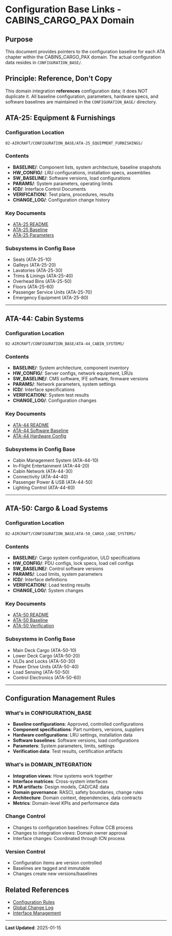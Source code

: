# Configuration Base Links - CABINS_CARGO_PAX Domain

## Purpose

This document provides pointers to the configuration baseline for each ATA chapter within the CABINS_CARGO_PAX domain. The actual configuration data resides in `CONFIGURATION_BASE/`.

## Principle: Reference, Don't Copy

This domain integration **references** configuration data; it does NOT duplicate it. All baseline configuration, parameters, hardware specs, and software baselines are maintained in the `CONFIGURATION_BASE/` directory.

## ATA-25: Equipment & Furnishings

### Configuration Location
`02-AIRCRAFT/CONFIGURATION_BASE/ATA-25_EQUIPMENT_FURNISHINGS/`

### Contents
- **BASELINE/**: Component lists, system architecture, baseline snapshots
- **HW_CONFIG/**: LRU configurations, installation specs, assemblies
- **SW_BASELINE/**: Software versions, load configurations
- **PARAMS/**: System parameters, operating limits
- **ICD/**: Interface Control Documents
- **VERIFICATION/**: Test plans, procedures, results
- **CHANGE_LOG/**: Configuration change history

### Key Documents
- [ATA-25 README](../../../CONFIGURATION_BASE/ATA-25_EQUIPMENT_FURNISHINGS/README.md)
- [ATA-25 Baseline](../../../CONFIGURATION_BASE/ATA-25_EQUIPMENT_FURNISHINGS/BASELINE/)
- [ATA-25 Parameters](../../../CONFIGURATION_BASE/ATA-25_EQUIPMENT_FURNISHINGS/PARAMS/)

### Subsystems in Config Base
- Seats (ATA-25-10)
- Galleys (ATA-25-20)
- Lavatories (ATA-25-30)
- Trims & Linings (ATA-25-40)
- Overhead Bins (ATA-25-50)
- Floors (ATA-25-60)
- Passenger Service Units (ATA-25-70)
- Emergency Equipment (ATA-25-80)

---

## ATA-44: Cabin Systems

### Configuration Location
`02-AIRCRAFT/CONFIGURATION_BASE/ATA-44_CABIN_SYSTEMS/`

### Contents
- **BASELINE/**: System architecture, component inventory
- **HW_CONFIG/**: Server configs, network equipment, LRUs
- **SW_BASELINE/**: CMS software, IFE software, firmware versions
- **PARAMS/**: Network parameters, system settings
- **ICD/**: Interface specifications
- **VERIFICATION/**: System test results
- **CHANGE_LOG/**: Configuration changes

### Key Documents
- [ATA-44 README](../../../CONFIGURATION_BASE/ATA-44_CABIN_SYSTEMS/README.md)
- [ATA-44 Software Baseline](../../../CONFIGURATION_BASE/ATA-44_CABIN_SYSTEMS/SW_BASELINE/)
- [ATA-44 Hardware Config](../../../CONFIGURATION_BASE/ATA-44_CABIN_SYSTEMS/HW_CONFIG/)

### Subsystems in Config Base
- Cabin Management System (ATA-44-10)
- In-Flight Entertainment (ATA-44-20)
- Cabin Network (ATA-44-30)
- Connectivity (ATA-44-40)
- Passenger Power & USB (ATA-44-50)
- Lighting Control (ATA-44-60)

---

## ATA-50: Cargo & Load Systems

### Configuration Location
`02-AIRCRAFT/CONFIGURATION_BASE/ATA-50_CARGO_LOAD_SYSTEMS/`

### Contents
- **BASELINE/**: Cargo system configuration, ULD specifications
- **HW_CONFIG/**: PDU configs, lock specs, load cell configs
- **SW_BASELINE/**: Control software versions
- **PARAMS/**: Load limits, system parameters
- **ICD/**: Interface definitions
- **VERIFICATION/**: Load testing results
- **CHANGE_LOG/**: System changes

### Key Documents
- [ATA-50 README](../../../CONFIGURATION_BASE/ATA-50_CARGO_LOAD_SYSTEMS/README.md)
- [ATA-50 Baseline](../../../CONFIGURATION_BASE/ATA-50_CARGO_LOAD_SYSTEMS/BASELINE/)
- [ATA-50 Verification](../../../CONFIGURATION_BASE/ATA-50_CARGO_LOAD_SYSTEMS/VERIFICATION/)

### Subsystems in Config Base
- Main Deck Cargo (ATA-50-10)
- Lower Deck Cargo (ATA-50-20)
- ULDs and Locks (ATA-50-30)
- Power Drive Units (ATA-50-40)
- Load Sensing (ATA-50-50)
- Control Electronics (ATA-50-60)

---

## Configuration Management Rules

### What's in CONFIGURATION_BASE
- **Baseline configurations**: Approved, controlled configurations
- **Component specifications**: Part numbers, versions, suppliers
- **Hardware configurations**: LRU settings, installation data
- **Software baselines**: Software versions, load configurations
- **Parameters**: System parameters, limits, settings
- **Verification data**: Test results, certification artifacts

### What's in DOMAIN_INTEGRATION
- **Integration views**: How systems work together
- **Interface matrices**: Cross-system interfaces
- **PLM artifacts**: Design models, CAD/CAE data
- **Domain governance**: RASCI, safety boundaries, change rules
- **Architecture**: Domain context, dependencies, data contracts
- **Metrics**: Domain-level KPIs and performance data

### Change Control
- Changes to configuration baselines: Follow CCB process
- Changes to integration views: Domain owner approval
- Interface changes: Coordinated through ICN process

### Version Control
- Configuration items are version controlled
- Baselines are tagged and immutable
- Changes create new versions/baselines

## Related References

- [Configuration Rules](../../../CONFIGURATION_BASE/00-COMMON/RULES.md)
- [Global Change Log](../../../CONFIGURATION_BASE/00-COMMON/GLOBAL_CHANGE_LOG.csv)
- [Interface Management](../../../../00-PROGRAM/CONFIG_MGMT/09-INTERFACES/)

---

**Last Updated**: 2025-01-15
